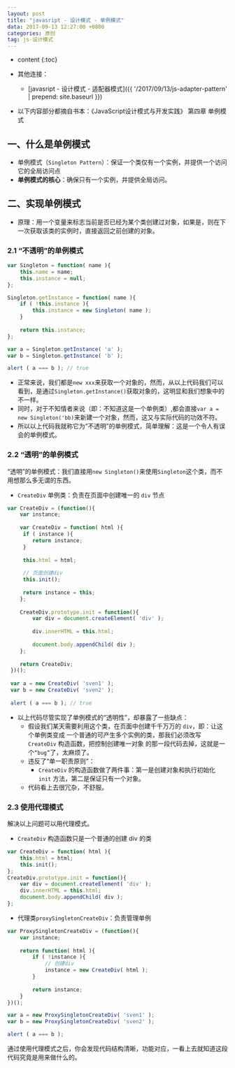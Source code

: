 ```yaml
---
layout: post
title: "javasript - 设计模式 - 单例模式"
data: 2017-09-13 12:27:00 +0800
categories: 原创
tag: js-设计模式
---
```

* content
{:toc}

* 其他连接：
    + [javasript - 设计模式 - 适配器模式]({{ '/2017/09/13/js-adapter-pattern' | prepend: site.baseurl }})
    
* 以下内容部分都摘自书本：《JavaScript设计模式与开发实践》 第四章 单例模式

<!-- more -->

## 一、什么是单例模式

* 单例模式（`Singleton Pattern`）：保证一个类仅有一个实例，并提供一个访问它的全局访问点
* **单例模式的核心**：确保只有一个实例，并提供全局访问。

## 二、实现单例模式

* 原理：用一个变量来标志当前是否已经为某个类创建过对象，如果是，则在下一次获取该类的实例时，直接返回之前创建的对象。

### 2.1 “不透明”的单例模式

```js
var Singleton = function( name ){
    this.name = name;
    this.instance = null;
};

Singleton.getInstance = function( name ){
    if ( !this.instance ){
        this.instance = new Singleton( name );
    }
 
    return this.instance;
};

var a = Singleton.getInstance( 'a' );
var b = Singleton.getInstance( 'b' );

alert ( a === b ); // true 
```

* 正常来说，我们都是`new xxx`来获取一个对象的，然而，从以上代码我们可以看到，是通过`Singleton.getInstance()`获取对象的，这明显和我们想象中的不一样。
* 同时，对于不知情者来说（即：不知道这是一个单例类）,都会直接`var a = new Singleton('bb)`来新建一个对象，然而，这又与实际代码的功效不符。
* 所以以上代码我就称它为“不透明”的单例模式，简单理解：这是一个令人有误会的单例模式。

### 2.2 “透明”的单例模式

“透明”的单例模式：我们直接用`new Singleton()`来使用`Singleton`这个类，而不用想那么多无谓的东西。

* `CreateDiv` 单例类：负责在页面中创建唯一的 `div` 节点

```js
var CreateDiv = (function(){
    var instance;
    
    var CreateDiv = function( html ){
     if ( instance ){
        return instance;
     }
     
     this.html = html;
     
     // 页面创建div
     this.init(); 
     
     return instance = this;
    };
    
    CreateDiv.prototype.init = function(){
        var div = document.createElement( 'div' );
        
        div.innerHTML = this.html;
        
        document.body.appendChild( div );
    };
    
    return CreateDiv;
 })();
 
 var a = new CreateDiv( 'sven1' );
 var b = new CreateDiv( 'sven2' );
 
 alert ( a === b ); // true 
```

* 以上代码尽管实现了单例模式的“透明性”，却暴露了一些缺点：
    * 假设我们某天需要利用这个类，在页面中创建千千万万的 `div`，即：让这个单例类变成
          一个普通的可产生多个实例的类，那我们必须改写 `CreateDiv` 构造函数，把控制创建唯一对象
          的那一段代码去掉，这就是一个`“bug”`了，太麻烦了。
    * 违反了“单一职责原则”：
        * `CreateDiv` 的构造函数做了两件事：第一是创建对象和执行初始化 `init` 方法，第二是保证只有一个对象。
    * 代码看上去很冗杂，不舒服。

      
### 2.3 使用**代理模式**

解决以上问题可以用代理模式。

* `CreateDiv` 构造函数只是一个普通的创建 div 的类

```js
var CreateDiv = function( html ){
    this.html = html; 
    this.init();
};
CreateDiv.prototype.init = function(){
    var div = document.createElement( 'div' );
    div.innerHTML = this.html;
    document.body.appendChild( div );
}; 
```

* 代理类`proxySingletonCreateDiv`：负责管理单例

```js
var ProxySingletonCreateDiv = (function(){
    var instance;
    
    return function( html ){
        if ( !instance ){
            // 创建div
            instance = new CreateDiv( html );
        }
        
        return instance;
    }
})(); 

var a = new ProxySingletonCreateDiv( 'sven1' );
var b = new ProxySingletonCreateDiv( 'sven2' );

alert ( a === b ); 
```

通过使用代理模式之后，你会发现代码结构清晰，功能对应，一看上去就知道这段代码究竟是用来做什么的。